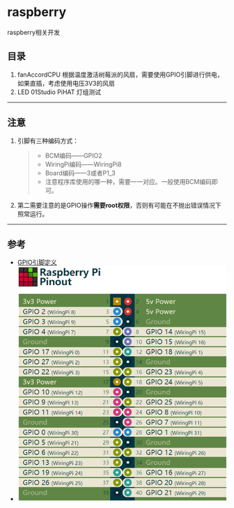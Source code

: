 # raspberry
raspberry相关开发
## 目录
1. fanAccordCPU 根据温度激活树莓派的风扇，需要使用GPIO引脚进行供电，如果直插，考虑使用电压3V3的风扇
2. LED 01Studio PiHAT 灯组测试
***
## 注意
1. 引脚有三种编码方式：
    > - BCM编码——GPIO2
    > - WiringPi编码——WiringPi8
    > - Board编码——3或者P1_3
    > - 注意程序库使用的哪一种，需要一一对应。一般使用BCM编码即可。
2. 第二需要注意的是GPIO操作**需要root权限**，否则有可能在不抛出错误情况下照常运行。
***
## 参考
+ [GPIO引脚定义](https://pinout.xyz/)
+ ![RPI.GPIO](https://raw.githubusercontent.com/kintansky/raspberry/main/PinOut.png)



